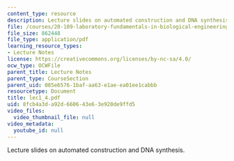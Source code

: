 ```yaml
---
content_type: resource
description: Lecture slides on automated construction and DNA synthesis.
file: /courses/20-109-laboratory-fundamentals-in-biological-engineering-fall-2007/8fcb4a3da92d660643e63e920de9ffd5_lec1_4.pdf
file_size: 862448
file_type: application/pdf
learning_resource_types:
- Lecture Notes
license: https://creativecommons.org/licenses/by-nc-sa/4.0/
ocw_type: OCWFile
parent_title: Lecture Notes
parent_type: CourseSection
parent_uid: 085e6576-1baf-aa63-e1ae-ea01ee1cabbb
resourcetype: Document
title: lec1_4.pdf
uid: 8fcb4a3d-a92d-6606-43e6-3e920de9ffd5
video_files:
  video_thumbnail_file: null
video_metadata:
  youtube_id: null
---
```

Lecture slides on automated construction and DNA synthesis.